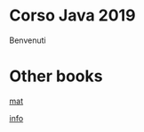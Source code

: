 # Corso Java 2019
Benvenuti

# Other books
[mat](https://drive.google.com/drive/folders/0Bx2fZ0r5vhSSSDdvWkVjNG9YQjQ)

[info](https://drive.google.com/drive/folders/0B4b1SH9ZbeKnanl0Qk5zMk9WUEE)